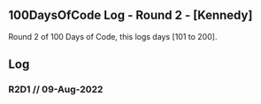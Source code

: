 ## 100DaysOfCode Log - Round 2 - [Kennedy]

Round 2 of 100 Days of Code, this logs days [101 to 200].

## Log

### R2D1 // 09-Aug-2022

